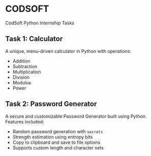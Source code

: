 # CODSOFT
CodSoft Python Internship Tasks
## Task 1: Calculator
A unique, menu-driven calculator in Python with operations:
- Addition
- Subtraction
- Multiplication
- Division
- Modulus
- Power
## Task 2: Password Generator  
A secure and customizable Password Generator built using Python.  
Features included:  
- Random password generation with `secrets`  
- Strength estimation using entropy bits  
- Copy to clipboard and save to file options  
- Supports custom length and character sets  
